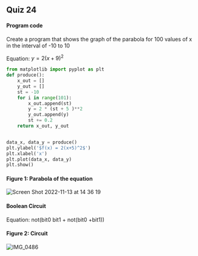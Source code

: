 ## Quiz 24
#### Program code
Create a program that shows the graph of the parabola for 100 values of x in the interval of -10 to 10

Equation: $y = 2 (x + 9)^2$

```.py
from matplotlib import pyplot as plt
def produce():
    x_out = []
    y_out = []
    st = -10
    for i in range(101):
        x_out.append(st)
        y = 2 * (st + 5 )**2
        y_out.append(y)
        st += 0.2
    return x_out, y_out


data_x, data_y = produce()
plt.ylabel('$f(x) = 2(x+5)^2$')
plt.xlabel('x')
plt.plot(data_x, data_y)
plt.show()
```

#### Figure 1: Parabola of the equation 
![Screen Shot 2022-11-13 at 14 36 19](https://user-images.githubusercontent.com/105724334/201507561-802639f4-c333-41e8-b3df-2f23ad418c8a.png)

#### Boolean Circuit 
Equation: not(bit0 bit1 + not(bit0 +bit1))
#### Figure 2: Circuit
![IMG_0486](https://user-images.githubusercontent.com/105724334/203496207-490b52e0-03f3-41e9-8a15-f7f2c6c1649b.jpg)

